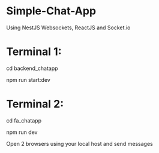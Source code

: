 # Simple-Chat-App
Using NestJS Websockets, ReactJS and Socket.io

# Terminal 1:
cd backend_chatapp

npm run start:dev

# Terminal 2:
cd fa_chatapp

npm run dev

Open 2 browsers using your local host and send messages
